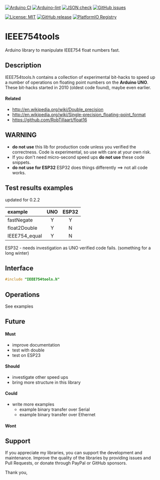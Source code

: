 
[![Arduino CI](https://github.com/RobTillaart/IEEE754tools/workflows/Arduino%20CI/badge.svg)](https://github.com/marketplace/actions/arduino_ci)
[![Arduino-lint](https://github.com/RobTillaart/IEEE754tools/actions/workflows/arduino-lint.yml/badge.svg)](https://github.com/RobTillaart/IEEE754tools/actions/workflows/arduino-lint.yml)
[![JSON check](https://github.com/RobTillaart/IEEE754tools/actions/workflows/jsoncheck.yml/badge.svg)](https://github.com/RobTillaart/IEEE754tools/actions/workflows/jsoncheck.yml)
[![GitHub issues](https://img.shields.io/github/issues/RobTillaart/IEEE754tools.svg)](https://github.com/RobTillaart/IEEE754tools/issues)

[![License: MIT](https://img.shields.io/badge/license-MIT-green.svg)](https://github.com/RobTillaart/IEEE754tools/blob/master/LICENSE)
[![GitHub release](https://img.shields.io/github/release/RobTillaart/IEEE754tools.svg?maxAge=3600)](https://github.com/RobTillaart/IEEE754tools/releases)
[![PlatformIO Registry](https://badges.registry.platformio.org/packages/robtillaart/library/IEEE754tools.svg)](https://registry.platformio.org/libraries/robtillaart/IEEE754tools)


# IEEE754tools

Arduino library to manipulate IEEE754 float numbers fast.


## Description

IEEE754tools.h contains a collection of experimental bit-hacks to speed up 
a number of operations on floating point numbers on the **Arduino UNO**.
These bit-hacks started in 2010 (oldest code found), maybe even earlier.


#### Related 

- http://en.wikipedia.org/wiki/Double_precision
- http://en.wikipedia.org/wiki/Single-precision_floating-point_format
- https://github.com/RobTillaart/float16


## WARNING

- **do not use** this lib for production code unless you verified the correctness.
Code is experimental, so use with care at your own risk.
- If you don't need micro-second speed ups **do not use** these code snippets.
- **do not use for ESP32** ESP32 does things differently ==> not all code works.


## Test results examples 

updated for 0.2.2

| example       |  UNO   |  ESP32  |
|:--------------|:------:|:-------:|
| fastNegate    |   Y    |    Y    |
| float2Double  |   Y    |    N    |
| IEEE754_equal |   Y    |    N    |


ESP32 - needs investigation as UNO verified code fails.
(something for a long winter)


## Interface

```cpp
#include "IEEE754tools.h"
```


## Operations

See examples


## Future

#### Must

- improve documentation
- test with double
- test on ESP23

#### Should

- investigate other speed ups
- bring more structure in this library

#### Could

- write more examples
  - example binary transfer over Serial
  - example binary transfer over Ethernet

#### Wont


## Support

If you appreciate my libraries, you can support the development and maintenance.
Improve the quality of the libraries by providing issues and Pull Requests, or
donate through PayPal or GitHub sponsors.

Thank you,

